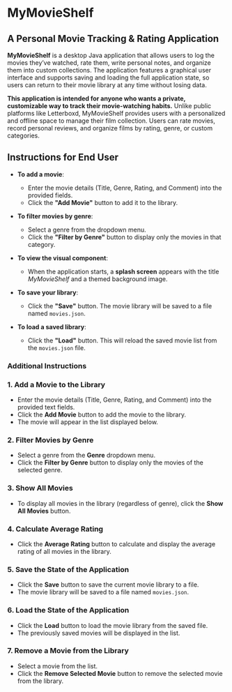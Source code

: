 # MyMovieShelf  
## A Personal Movie Tracking & Rating Application

**MyMovieShelf** is a desktop Java application that allows users to log the movies they’ve watched, rate them, write personal notes, and organize them into custom collections. The application features a graphical user interface and supports saving and loading the full application state, so users can return to their movie library at any time without losing data.

**This application is intended for anyone who wants a private, customizable way to track their movie-watching habits.** Unlike public platforms like Letterboxd, MyMovieShelf provides users with a personalized and offline space to manage their film collection. Users can rate movies, record personal reviews, and organize films by rating, genre, or custom categories.

## Instructions for End User

- **To add a movie**:
  - Enter the movie details (Title, Genre, Rating, and Comment) into the provided fields.
  - Click the **"Add Movie"** button to add it to the library.

- **To filter movies by genre**:
  - Select a genre from the dropdown menu.
  - Click the **"Filter by Genre"** button to display only the movies in that category.

- **To view the visual component**:
  - When the application starts, a **splash screen** appears with the title *MyMovieShelf* and a themed background image.

- **To save your library**:
  - Click the **"Save"** button. The movie library will be saved to a file named `movies.json`.

- **To load a saved library**:
  - Click the **"Load"** button. This will reload the saved movie list from the `movies.json` file.

### Additional Instructions

### 1. Add a Movie to the Library
- Enter the movie details (Title, Genre, Rating, and Comment) into the provided text fields.  
- Click the **Add Movie** button to add the movie to the library.  
- The movie will appear in the list displayed below.  

### 2. Filter Movies by Genre
- Select a genre from the **Genre** dropdown menu.  
- Click the **Filter by Genre** button to display only the movies of the selected genre.  

### 3. Show All Movies
- To display all movies in the library (regardless of genre), click the **Show All Movies** button.  

### 4. Calculate Average Rating
- Click the **Average Rating** button to calculate and display the average rating of all movies in the library.  

### 5. Save the State of the Application
- Click the **Save** button to save the current movie library to a file.  
- The movie library will be saved to a file named `movies.json`.  

### 6. Load the State of the Application
- Click the **Load** button to load the movie library from the saved file.  
- The previously saved movies will be displayed in the list.  

### 7. Remove a Movie from the Library
- Select a movie from the list.  
- Click the **Remove Selected Movie** button to remove the selected movie from the library.  
